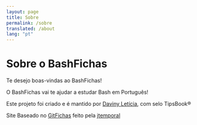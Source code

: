```yaml
---
layout: page
title: Sobre
permalink: /sobre
translated: /about
lang: "pt"
---
```


# Sobre o BashFichas

Te desejo boas-vindas ao BashFichas!

O BashFichas vai te ajudar a estudar Bash em Português!

Este projeto foi criado e é mantido por [Daviny Letícia](https://vidal.press/), com selo TipsBook®

<p>Site Baseado no <a href="https://gitfichas.com">GitFichas</a> feito pela <a href="https://jtemporal.com">jtemporal</a></p>

<!--
Esse tema foi criado por [LeNPaul](https://github.com/LeNPaul) e você pode achar [o código fonte para o tema aqui](https://github.com/LeNPaul/portfolio-jekyll-theme/).
-->
